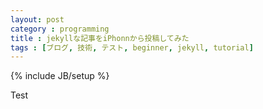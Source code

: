 ```yaml
---
layout: post
category : programming
title : jekyllな記事をiPhonnから投稿してみた
tags : [ブログ, 技術, テスト, beginner, jekyll, tutorial]
---
```

{% include JB/setup %}

Test
